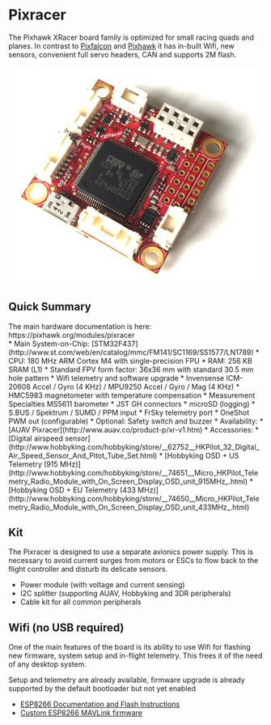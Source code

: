 # Pixracer

The Pixhawk XRacer board family is optimized for small racing quads and planes. In contrast to [Pixfalcon](hardware-pixfalcon.md) and [Pixhawk](hardware-pixhawk.md) it has in-built Wifi, new sensors, convenient full servo headers, CAN and supports 2M flash.

![](images/hardware/hardware-pixracer.jpg)

## Quick Summary

<aside class="tip">
The main hardware documentation is here: https://pixhawk.org/modules/pixracer
</aside>
  * Main System-on-Chip: [STM32F437](http://www.st.com/web/en/catalog/mmc/FM141/SC1169/SS1577/LN1789)
    * CPU: 180 MHz ARM Cortex M4 with single-precision FPU
    * RAM: 256 KB SRAM (L1)
  * Standard FPV form factor: 36x36 mm with standard 30.5 mm hole pattern
  * Wifi telemetry and software upgrade
  * Invensense ICM-20608 Accel / Gyro (4 KHz) / MPU9250 Accel / Gyro / Mag (4 KHz)
  * HMC5983 magnetometer with temperature compensation
  * Measurement Specialties MS5611 barometer
  * JST GH connectors
  * microSD (logging)
  * S.BUS / Spektrum / SUMD / PPM input
  * FrSky telemetry port
  * OneShot PWM out (configurable)
  * Optional: Safety switch and buzzer
  * Availability:
    * [AUAV Pixracer](http://www.auav.co/product-p/xr-v1.htm)
  * Accessories:
    * [Digital airspeed sensor](http://www.hobbyking.com/hobbyking/store/__62752__HKPilot_32_Digital_Air_Speed_Sensor_And_Pitot_Tube_Set.html)
    * [Hobbyking OSD + US Telemetry (915 MHz)](http://www.hobbyking.com/hobbyking/store/__74651__Micro_HKPilot_Telemetry_Radio_Module_with_On_Screen_Display_OSD_unit_915MHz_.html)
    * [Hobbyking OSD + EU Telemetry (433 MHz)](http://www.hobbyking.com/hobbyking/store/__74650__Micro_HKPilot_Telemetry_Radio_Module_with_On_Screen_Display_OSD_unit_433MHz_.html)


## Kit

The Pixracer is designed to use a separate avionics power supply. This is necessary to avoid current surges from motors or ESCs to flow back to the flight controller and disturb its delicate sensors.

  * Power module (with voltage and current sensing)
  * I2C splitter (supporting AUAV, Hobbyking and 3DR peripherals)
  * Cable kit for all common peripherals

## Wifi (no USB required)

One of the main features of the board is its ability to use Wifi for flashing new firmware, system setup and in-flight telemetry. This frees it of the need of any desktop system.

<aside class="todo">
Setup and telemetry are already available, firmware upgrade is already supported by the default bootloader but not yet enabled
</aside>

  * [ESP8266 Documentation and Flash Instructions](https://pixhawk.org/peripherals/8266)
  * [Custom ESP8266 MAVLink firmware](https://github.com/dogmaphobic/mavesp8266)

